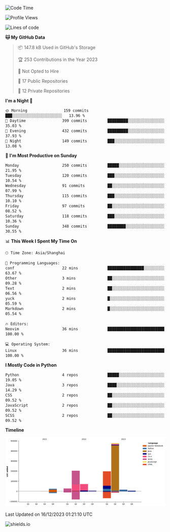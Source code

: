 <!--START_SECTION:waka-->
![Code Time](http://img.shields.io/badge/Code%20Time-367%20hrs%2036%20mins-blue)

![Profile Views](http://img.shields.io/badge/Profile%20Views-1-blue)

![Lines of code](https://img.shields.io/badge/From%20Hello%20World%20I%27ve%20Written-1.0%20million%20lines%20of%20code-blue)

**🐱 My GitHub Data** 

> 📦 147.8 kB Used in GitHub's Storage 
 > 
> 🏆 253 Contributions in the Year 2023
 > 
> 🚫 Not Opted to Hire
 > 
> 📜 17 Public Repositories 
 > 
> 🔑 12 Private Repositories 
 > 
**I'm a Night 🦉** 

```text
🌞 Morning                159 commits         ███░░░░░░░░░░░░░░░░░░░░░░   13.96 % 
🌆 Daytime                399 commits         █████████░░░░░░░░░░░░░░░░   35.03 % 
🌃 Evening                432 commits         █████████░░░░░░░░░░░░░░░░   37.93 % 
🌙 Night                  149 commits         ███░░░░░░░░░░░░░░░░░░░░░░   13.08 % 
```
📅 **I'm Most Productive on Sunday** 

```text
Monday                   250 commits         █████░░░░░░░░░░░░░░░░░░░░   21.95 % 
Tuesday                  120 commits         ███░░░░░░░░░░░░░░░░░░░░░░   10.54 % 
Wednesday                91 commits          ██░░░░░░░░░░░░░░░░░░░░░░░   07.99 % 
Thursday                 115 commits         ███░░░░░░░░░░░░░░░░░░░░░░   10.10 % 
Friday                   97 commits          ██░░░░░░░░░░░░░░░░░░░░░░░   08.52 % 
Saturday                 118 commits         ███░░░░░░░░░░░░░░░░░░░░░░   10.36 % 
Sunday                   348 commits         ████████░░░░░░░░░░░░░░░░░   30.55 % 
```


📊 **This Week I Spent My Time On** 

```text
🕑︎ Time Zone: Asia/Shanghai

💬 Programming Languages: 
conf                     22 mins             ████████████████░░░░░░░░░   63.67 % 
Other                    3 mins              ██░░░░░░░░░░░░░░░░░░░░░░░   09.28 % 
Text                     2 mins              ██░░░░░░░░░░░░░░░░░░░░░░░   06.56 % 
yuck                     2 mins              █░░░░░░░░░░░░░░░░░░░░░░░░   05.59 % 
Markdown                 2 mins              █░░░░░░░░░░░░░░░░░░░░░░░░   05.54 % 

🔥 Editors: 
Neovim                   36 mins             █████████████████████████   100.00 % 

💻 Operating System: 
Linux                    36 mins             █████████████████████████   100.00 % 
```

**I Mostly Code in Python** 

```text
Python                   4 repos             █████░░░░░░░░░░░░░░░░░░░░   19.05 % 
Java                     3 repos             ████░░░░░░░░░░░░░░░░░░░░░   14.29 % 
CSS                      2 repos             ██░░░░░░░░░░░░░░░░░░░░░░░   09.52 % 
JavaScript               2 repos             ██░░░░░░░░░░░░░░░░░░░░░░░   09.52 % 
SCSS                     2 repos             ██░░░░░░░░░░░░░░░░░░░░░░░   09.52 % 
```



**Timeline**

![Lines of Code chart](https://raw.githubusercontent.com/kopp4/kopp4/main/assets/bar_graph.png)


 Last Updated on 16/12/2023 01:21:10 UTC
<!--END_SECTION:waka-->
![shields.io](https://img.shields.io/github/commit-activity/w/kopp4/kopp4?color=g&label=abusing%20bot&style=flat-square)
